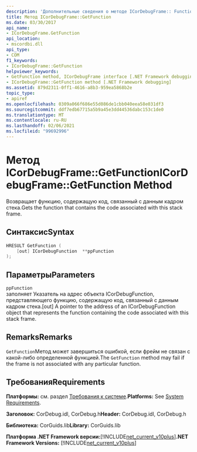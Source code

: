 ```yaml
---
description: 'Дополнительные сведения о методе ICorDebugFrame:: Function'
title: Метод ICorDebugFrame::GetFunction
ms.date: 03/30/2017
api_name:
- ICorDebugFrame.GetFunction
api_location:
- mscordbi.dll
api_type:
- COM
f1_keywords:
- ICorDebugFrame::GetFunction
helpviewer_keywords:
- GetFunction method, ICorDebugFrame interface [.NET Framework debugging]
- ICorDebugFrame::GetFunction method [.NET Framework debugging]
ms.assetid: 879d2311-0ff1-4616-a8b3-959ea5868b2e
topic_type:
- apiref
ms.openlocfilehash: 0309a066f686e55d086de1cbb040eea58e031df3
ms.sourcegitcommit: ddf7edb67715a5b9a45e3dd44536dabc153c1de0
ms.translationtype: MT
ms.contentlocale: ru-RU
ms.lasthandoff: 02/06/2021
ms.locfileid: "99692996"
---
```

# <a name="icordebugframegetfunction-method"></a><span data-ttu-id="cb24c-103">Метод ICorDebugFrame::GetFunction</span><span class="sxs-lookup"><span data-stu-id="cb24c-103">ICorDebugFrame::GetFunction Method</span></span>

<span data-ttu-id="cb24c-104">Возвращает функцию, содержащую код, связанный с данным кадром стека.</span><span class="sxs-lookup"><span data-stu-id="cb24c-104">Gets the function that contains the code associated with this stack frame.</span></span>  
  
## <a name="syntax"></a><span data-ttu-id="cb24c-105">Синтаксис</span><span class="sxs-lookup"><span data-stu-id="cb24c-105">Syntax</span></span>  
  
```cpp  
HRESULT GetFunction (  
    [out] ICorDebugFunction  **ppFunction  
);  
```  
  
## <a name="parameters"></a><span data-ttu-id="cb24c-106">Параметры</span><span class="sxs-lookup"><span data-stu-id="cb24c-106">Parameters</span></span>  

 `ppFunction`  
 <span data-ttu-id="cb24c-107">заполняет Указатель на адрес объекта ICorDebugFunction, представляющего функцию, содержащую код, связанный с данным кадром стека.</span><span class="sxs-lookup"><span data-stu-id="cb24c-107">[out] A pointer to the address of an ICorDebugFunction object that represents the function containing the code associated with this stack frame.</span></span>  
  
## <a name="remarks"></a><span data-ttu-id="cb24c-108">Remarks</span><span class="sxs-lookup"><span data-stu-id="cb24c-108">Remarks</span></span>  

 <span data-ttu-id="cb24c-109">`GetFunction`Метод может завершиться ошибкой, если фрейм не связан с какой-либо определенной функцией.</span><span class="sxs-lookup"><span data-stu-id="cb24c-109">The `GetFunction` method may fail if the frame is not associated with any particular function.</span></span>  
  
## <a name="requirements"></a><span data-ttu-id="cb24c-110">Требования</span><span class="sxs-lookup"><span data-stu-id="cb24c-110">Requirements</span></span>  

 <span data-ttu-id="cb24c-111">**Платформы:** см. раздел [Требования к системе](../../get-started/system-requirements.md).</span><span class="sxs-lookup"><span data-stu-id="cb24c-111">**Platforms:** See [System Requirements](../../get-started/system-requirements.md).</span></span>  
  
 <span data-ttu-id="cb24c-112">**Заголовок:** CorDebug.idl, CorDebug.h</span><span class="sxs-lookup"><span data-stu-id="cb24c-112">**Header:** CorDebug.idl, CorDebug.h</span></span>  
  
 <span data-ttu-id="cb24c-113">**Библиотека:** CorGuids.lib</span><span class="sxs-lookup"><span data-stu-id="cb24c-113">**Library:** CorGuids.lib</span></span>  
  
 <span data-ttu-id="cb24c-114">**Платформа .NET Framework версии:**[!INCLUDE[net_current_v10plus](../../../../includes/net-current-v10plus-md.md)]</span><span class="sxs-lookup"><span data-stu-id="cb24c-114">**.NET Framework Versions:** [!INCLUDE[net_current_v10plus](../../../../includes/net-current-v10plus-md.md)]</span></span>
